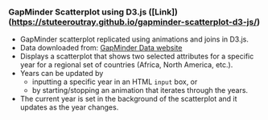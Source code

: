 ### GapMinder Scatterplot using D3.js ([Link])(https://stuteeroutray.github.io/gapminder-scatterplot-d3-js/)

* GapMinder scatterplot replicated using animations and joins in D3.js.
* Data downloaded from: [GapMinder Data website](https://www.gapminder.org/data/)
* Displays a scatterplot that shows two selected attributes for a specific year for a regional set of countries (Africa, North America, etc.).
* Years can be updated by 
  - inputting a specific year in an HTML `input` box, or 
  - by starting/stopping an animation that iterates through the years.
* The current year is set in the background of the scatterplot and it updates as the year changes.
